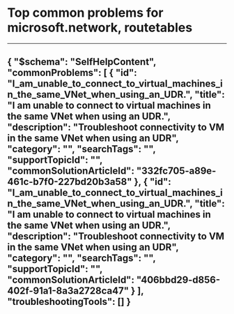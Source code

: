 <properties
	pageTitle="Top common problems for microsoft.network, routetables"
	description="Top common problems for microsoft.network, routetables"        
	service="microsoft.network"
	resource="routetables"
	resourceTags=""
	authors="radwiv"
	ms.author="radwiv"
	displayOrder=""
	articleId="a6d4dba5-cbfe-45b3-a8fa-c54ac3a71eee"
	selfHelpType="diagnoseandsolve"
	productPesIds=""
	cloudEnvironments="public"
/>
# Top common problems for microsoft.network, routetables
---
{
    "$schema": "SelfHelpContent",
    "commonProblems": [
        {
            "id": "I_am_unable_to_connect_to_virtual_machines_in_the_same_VNet_when_using_an_UDR.",
            "title": "I am unable to connect to virtual machines in the same VNet when using an UDR.",
            "description": "Troubleshoot connectivity to VM in the same VNet when using an UDR",
            "category": "",
            "searchTags": "",
            "supportTopicId": "",
            "commonSolutionArticleId": "332fc705-a89e-461c-b7f0-227bd20b3a58"
        },
        {
            "id": "I_am_unable_to_connect_to_virtual_machines_in_the_same_VNet_when_using_an_UDR.",
            "title": "I am unable to connect to virtual machines in the same VNet when using an UDR.",
            "description": "Troubleshoot connectivity to VM in the same VNet when using an UDR",
            "category": "",
            "searchTags": "",
            "supportTopicId": "",
            "commonSolutionArticleId": "406bbd29-d856-402f-91a1-8a3a2728ca47"
        }
    ],
    "troubleshootingTools": []
}
---